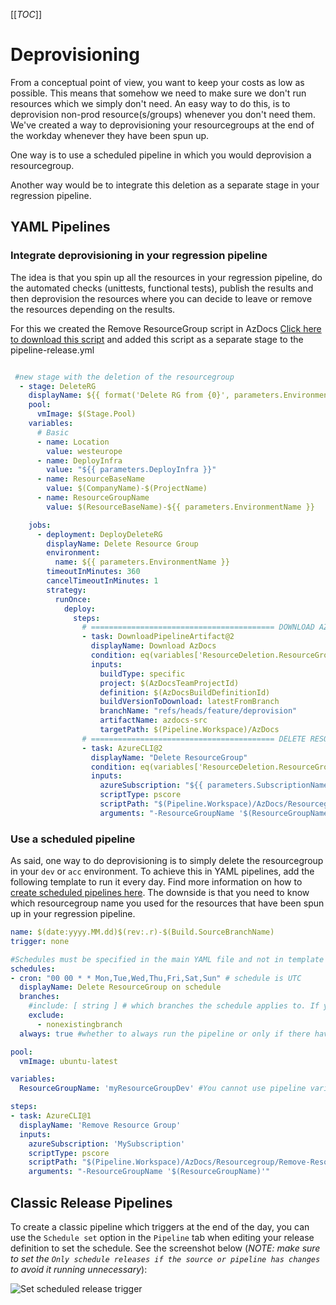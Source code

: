 [[_TOC_]]

# Deprovisioning
From a conceptual point of view, you want to keep your costs as low as possible. This means that somehow we need to make sure we don't run resources which we simply don't need. An easy way to do this, is to deprovision non-prod resource(s/groups) whenever you don't need them. We've created a way to deprovisioning your resourcegroups at the end of the workday whenever they have been spun up.

One way is to use a scheduled pipeline in which you would deprovision a resourcegroup.

Another way would be to integrate this deletion as a separate stage in your regression pipeline.
## YAML Pipelines

### Integrate deprovisioning in your regression pipeline
The idea is that you spin up all the resources in your regression pipeline, do the automated checks (unittests, functional tests), publish the results and then deprovision the resources where you can decide to leave or remove the resources depending on the results.

For this we created the Remove ResourceGroup script in AzDocs [Click here to download this script](../../../src/Resourcegroup/Remove-ResourceGroup.ps1) and added this script as a separate stage to the pipeline-release.yml

``` yaml

 #new stage with the deletion of the resourcegroup
  - stage: DeleteRG
    displayName: ${{ format('Delete RG from {0}', parameters.EnvironmentName) }}
    pool:
      vmImage: $(Stage.Pool)
    variables:
      # Basic
      - name: Location
        value: westeurope
      - name: DeployInfra
        value: "${{ parameters.DeployInfra }}"
      - name: ResourceBaseName
        value: $(CompanyName)-$(ProjectName)
      - name: ResourceGroupName
        value: $(ResourceBaseName)-${{ parameters.EnvironmentName }}

    jobs:
      - deployment: DeployDeleteRG
        displayName: Delete Resource Group
        environment:
          name: ${{ parameters.EnvironmentName }}
        timeoutInMinutes: 360
        cancelTimeoutInMinutes: 1
        strategy:
          runOnce:
            deploy:
              steps:
                # ========================================= DOWNLOAD AZDOCS =========================================
                - task: DownloadPipelineArtifact@2
                  displayName: Download AzDocs
                  condition: eq(variables['ResourceDeletion.ResourceGroup.Enabled'], 'true')
                  inputs:
                    buildType: specific
                    project: $(AzDocsTeamProjectId)
                    definition: $(AzDocsBuildDefinitionId)
                    buildVersionToDownload: latestFromBranch
                    branchName: "refs/heads/feature/deprovision"
                    artifactName: azdocs-src
                    targetPath: $(Pipeline.Workspace)/AzDocs
                # ========================================= DELETE RESOURCEGROUP =========================================
                - task: AzureCLI@2
                  displayName: "Delete ResourceGroup"
                  condition: eq(variables['ResourceDeletion.ResourceGroup.Enabled'], 'true')
                  inputs:
                    azureSubscription: "${{ parameters.SubscriptionName }}"
                    scriptType: pscore
                    scriptPath: "$(Pipeline.Workspace)/AzDocs/Resourcegroup/Remove-ResourceGroup.ps1"
                    arguments: "-ResourceGroupName '$(ResourceGroupName)'"
```

### Use a scheduled pipeline
As said, one way to do deprovisioning is to simply delete the resourcegroup in your `dev` or `acc` environment. To achieve this in YAML pipelines, add the following template to run it every day. Find more information on how to [create scheduled pipelines here](https://docs.microsoft.com/en-us/azure/devops/pipelines/process/scheduled-triggers).
The downside is that you need to know which resourcegroup name you used for the resources that have been spun up in your regression pipeline.

```yaml
name: $(date:yyyy.MM.dd)$(rev:.r)-$(Build.SourceBranchName)
trigger: none

#Schedules must be specified in the main YAML file and not in template files.
schedules:
- cron: "00 00 * * Mon,Tue,Wed,Thu,Fri,Sat,Sun" # schedule is UTC
  displayName: Delete ResourceGroup on schedule
  branches:
    #include: [ string ] # which branches the schedule applies to. If you specify an exclude clause without an include clause for branches, it is equivalent to specifying * in the include clause.
    exclude:
      - nonexistingbranch
  always: true #whether to always run the pipeline or only if there have been source code changes since the last successful scheduled run. The default is false.

pool:
  vmImage: ubuntu-latest

variables:
  ResourceGroupName: 'myResourceGroupDev' #You cannot use pipeline variables when specifying schedules.

steps:
- task: AzureCLI@1
  displayName: 'Remove Resource Group'
  inputs:
    azureSubscription: 'MySubscription'
    scriptType: pscore
    scriptPath: "$(Pipeline.Workspace)/AzDocs/Resourcegroup/Remove-ResourceGroup.ps1"
    arguments: "-ResourceGroupName '$(ResourceGroupName)'"
```

## Classic Release Pipelines
To create a classic pipeline which triggers at the end of the day, you can use the `Schedule set` option in the `Pipeline` tab when editing your release definition to set the schedule. See the screenshot below (*NOTE: make sure to set the `Only schedule releases if the source or pipeline has changes` to avoid it running unnecessary*):

![Set scheduled release trigger](../../../../wiki_images/classic_pipeline_scheduled_deprovision_trigger.png)
